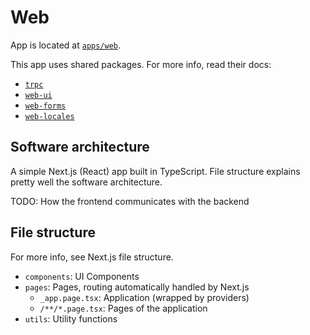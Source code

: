 # Web

App is located at [`apps/web`](../../../apps/web).

This app uses shared packages. For more info, read their docs:

- [`trpc`](../packages/trpc.md)
- [`web-ui`](../packages/web-ui.md)
- [`web-forms`](../packages/web-forms.md)
- [`web-locales`](../packages/web-locales.md)

## Software architecture

A simple Next.js (React) app built in TypeScript. File structure explains pretty well the software architecture.

TODO: How the frontend communicates with the backend

## File structure

For more info, see Next.js file structure.

- `components`: UI Components
- `pages`: Pages, routing automatically handled by Next.js
  - `_app.page.tsx`: Application (wrapped by providers)
  - `/**/*.page.tsx`: Pages of the application
- `utils`: Utility functions

